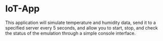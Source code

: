 # IoT-App
This application will simulate temperature and humidity data, send it to a specified server every 5 seconds, and allow you to start, stop, and check the status of the emulation through a simple console interface.
